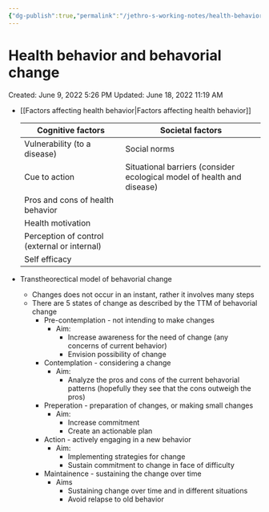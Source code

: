 ```yaml
---
{"dg-publish":true,"permalink":"/jethro-s-working-notes/health-behavior-and-behavorial-change/","dgPassFrontmatter":true}
---
```



# Health behavior and behavorial change

Created: June 9, 2022 5:26 PM
Updated: June 18, 2022 11:19 AM

- [[Factors affecting health behavior\|Factors affecting health behavior]]
    
    
    | Cognitive factors | Societal factors |
    | --- | --- |
    | Vulnerability (to a disease) | Social norms |
    | Cue to action | Situational barriers (consider ecological model of health and disease) |
    | Pros and cons of health behavior |  |
    | Health motivation |  |
    | Perception of control (external or internal) |  |
    | Self efficacy |  |

- Transtheorectical model of behavorial change
    - Changes does not occur in an instant, rather it involves many steps
    - There are 5 states of change as described by the TTM of behavorial change
        - Pre-contemplation - not intending to make changes
            - Aim:
                - Increase awareness for the need of change (any concerns of current behavior)
                - Envision possibility of change
        - Contemplation - considering a change
            - Aim:
                - Analyze the pros and cons of the current behavorial patterns (hopefully they see that the cons outweigh the pros)
        - Preperation - preparation of changes, or making small changes
            - Aim:
                - Increase commitment
                - Create an actionable plan
        - Action - actively engaging in a new behavior
            - Aim:
                - Implementing strategies for change
                - Sustain commitment to change in face of difficulty
        - Maintainence - sustaining the change over time
            - Aims
                - Sustaining change over time and in different situations
                - Avoid relapse to old behavior